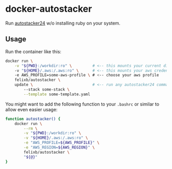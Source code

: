 # docker-autostacker

Run [autostacker24](https://github.com/AutoScout24/autostacker24) w/o installing ruby on your system.

## Usage

Run the container like this:

```bash
docker run \
    -v "${PWD}:/workdir:ro" \         # <-- this mounts your current directory inside the container's work dir
    -v "${HOME}/.aws:/.aws:ro" \      # <-- this mounts your aws credentials inside the container's home dir
    -e AWS_PROFILE=some-aws-profile \ # <-- choose your aws profile
    felixb/autostacker \
    update \                          # <-- run any autostacker24 command
        --stack some-stack \
        --template some-template.yaml
```

You might want to add the following function to your `.bashrc` or similar to allow even easier usage:

```bash
function autostacker() {
    docker run \
        --rm \
        -v "${PWD}:/workdir:ro" \
        -v "${HOME}/.aws:/.aws:ro" \
        -e "AWS_PROFILE=${AWS_PROFILE}" \
        -e "AWS_REGION=${AWS_REGION}" \
        felixb/autostacker \
        "${@}"
}
```

